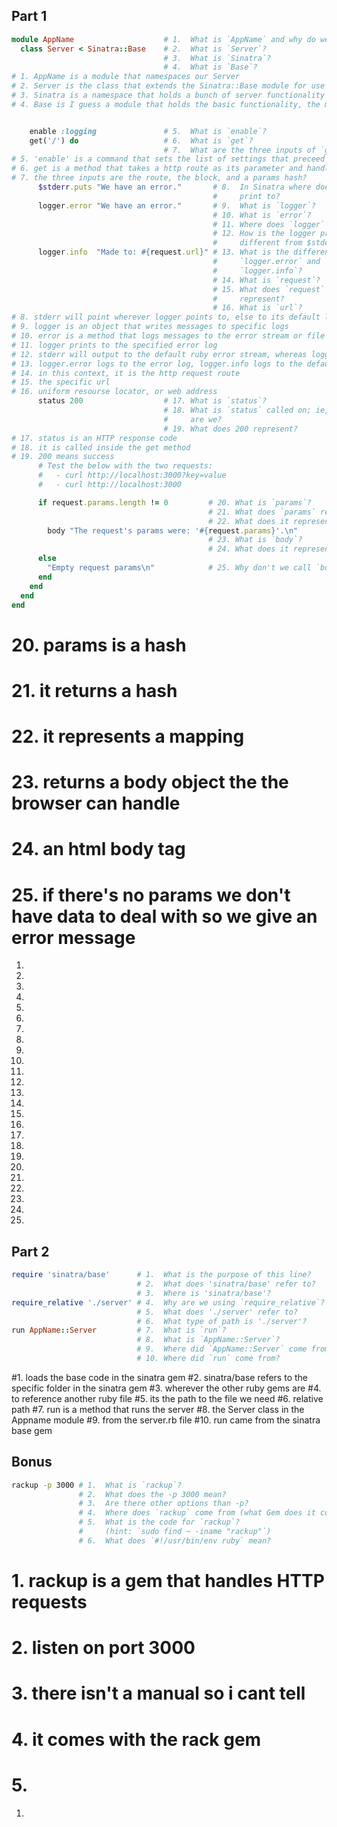 ## Part 1

```ruby
module AppName                    # 1.  What is `AppName` and why do we use it?
  class Server < Sinatra::Base    # 2.  What is `Server`?
                                  # 3.  What is `Sinatra`?
                                  # 4.  What is `Base`?
# 1. AppName is a module that namespaces our Server
# 2. Server is the class that extends the Sinatra::Base module for use
# 3. Sinatra is a namespace that holds a bunch of server functionality including the Base class we're inheriting our Server behaviors from
# 4. Base is I guess a module that holds the basic functionality, the minimum for a basic server


    enable :logging               # 5.  What is `enable`?
    get('/') do                   # 6.  What is `get`?
                                  # 7.  What are the three inputs of `get`?
# 5. 'enable' is a command that sets the list of settings that preceed it to true
# 6. get is a method that takes a http route as its parameter and handles corresponding get requests
# 7. the three inputs are the route, the block, and a params hash?
      $stderr.puts "We have an error."       # 8.  In Sinatra where does $stderr
                                             #     print to?
      logger.error "We have an error."       # 9.  What is `logger`?
                                             # 10. What is `error`?
                                             # 11. Where does `logger` print to?
                                             # 12. How is the logger print out
                                             #     different from $stderr?
      logger.info  "Made to: #{request.url}" # 13. What is the difference btwn
                                             #     `logger.error` and
                                             #     `logger.info`?
                                             # 14. What is `request`?
                                             # 15. What does `request`
                                             #     represent?
                                             # 16. What is `url`?
# 8. stderr will point wherever logger points to, else to its default log file
# 9. logger is an object that writes messages to specific logs
# 10. error is a method that logs messages to the error stream or file
# 11. logger prints to the specified error log
# 12. stderr will output to the default ruby error stream, whereas logger can be aimed to specific places
# 13. logger.error logs to the error log, logger.info logs to the default event log
# 14. in this context, it is the http request route
# 15. the specific url
# 16. uniform resourse locator, or web address
      status 200                  # 17. What is `status`?
                                  # 18. What is `status` called on; ie, where
                                  #     are we?
                                  # 19. What does 200 represent?
# 17. status is an HTTP response code
# 18. it is called inside the get method
# 19. 200 means success
      # Test the below with the two requests:
      #   - curl http://localhost:3000?key=value
      #   - curl http://localhost:3000

      if request.params.length != 0         # 20. What is `params`?
                                            # 21. What does `params` return?
                                            # 22. What does it represent?
        body "The request's params were: '#{request.params}'.\n"
                                            # 23. What is `body`?
                                            # 24. What does it represent?
      else
        "Empty request params\n"            # 25. Why don't we call `body` here?
      end
    end
  end
end
```
# 20. params is a hash
# 21. it returns a hash
# 22. it represents a mapping
# 23. returns a body object the the browser can handle
# 24. an html body tag
# 25. if there's no params we don't have data to deal with so we give an error message

1.
1.
1.
1.
1.
1.
1.
1.
1.
1.
1.
1.
1.
1.
1.
1.
1.
1.
1.
1.
1.
1.
1.
1.
1.

## Part 2

```ruby
require 'sinatra/base'      # 1.  What is the purpose of this line?
                            # 2.  What does 'sinatra/base' refer to?
                            # 3.  Where is 'sinatra/base'?
require_relative './server' # 4.  Why are we using `require_relative`?
                            # 5.  What does './server' refer to?
                            # 6.  What type of path is './server'?
run AppName::Server         # 7.  What is `run`?
                            # 8.  What is `AppName::Server`?
                            # 9.  Where did `AppName::Server` come from?
                            # 10. Where did `run` come from?
```

#1. loads the base code in the sinatra gem
#2. sinatra/base refers to the specific folder in the sinatra gem
#3. wherever the other ruby gems are
#4. to reference another ruby file
#5. its the path to the file we need
#6. relative path
#7. run is a method that runs the server
#8. the Server class in the Appname module
#9. from the server.rb file
#10. run came from the sinatra base gem

## Bonus

```bash
rackup -p 3000 # 1.  What is `rackup`?
               # 2.  What does the -p 3000 mean?
               # 3.  Are there other options than -p?
               # 4.  Where does `rackup` come from (what Gem does it come with)?
               # 5.  What is the code for `rackup`?
               #     (hint: `sudo find ~ -iname "rackup"`)
               # 6.  What does `#!/usr/bin/env ruby` mean?
```

# 1. rackup is a gem that handles HTTP requests
# 2. listen on port 3000
# 3. there isn't a manual so i cant tell
# 4. it comes with the rack gem
# 5.
1.
